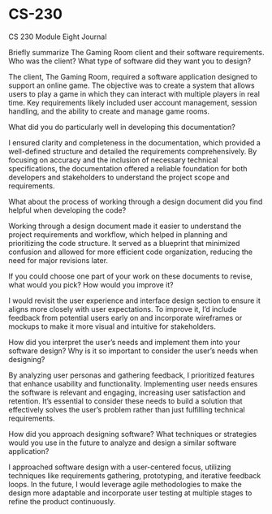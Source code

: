 # CS-230
CS 230 Module Eight Journal

Briefly summarize The Gaming Room client and their software requirements. Who was the client? What type of software did they want you to design?

The client, The Gaming Room, required a software application designed to support an online game. The objective was to create a system that allows users to play a game in which they can interact with multiple players in real time. Key requirements likely included user account management, session handling, and the ability to create and manage game rooms.

What did you do particularly well in developing this documentation?

I ensured clarity and completeness in the documentation, which provided a well-defined structure and detailed the requirements comprehensively. By focusing on accuracy and the inclusion of necessary technical specifications, the documentation offered a reliable foundation for both developers and stakeholders to understand the project scope and requirements.

What about the process of working through a design document did you find helpful when developing the code?

Working through a design document made it easier to understand the project requirements and workflow, which helped in planning and prioritizing the code structure. It served as a blueprint that minimized confusion and allowed for more efficient code organization, reducing the need for major revisions later.

If you could choose one part of your work on these documents to revise, what would you pick? How would you improve it?

I would revisit the user experience and interface design section to ensure it aligns more closely with user expectations. To improve it, I’d include feedback from potential users early on and incorporate wireframes or mockups to make it more visual and intuitive for stakeholders.

How did you interpret the user’s needs and implement them into your software design? Why is it so important to consider the user’s needs when designing?

By analyzing user personas and gathering feedback, I prioritized features that enhance usability and functionality. Implementing user needs ensures the software is relevant and engaging, increasing user satisfaction and retention. It’s essential to consider these needs to build a solution that effectively solves the user’s problem rather than just fulfilling technical requirements.

How did you approach designing software? What techniques or strategies would you use in the future to analyze and design a similar software application?

I approached software design with a user-centered focus, utilizing techniques like requirements gathering, prototyping, and iterative feedback loops. In the future, I would leverage agile methodologies to make the design more adaptable and incorporate user testing at multiple stages to refine the product continuously.

